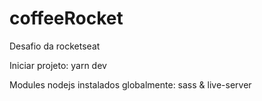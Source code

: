 # coffeeRocket
Desafio da rocketseat 

Iniciar projeto: yarn dev

Modules nodejs instalados globalmente: sass & live-server
